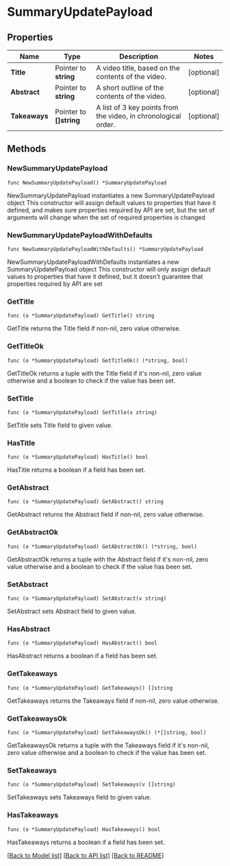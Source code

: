 # SummaryUpdatePayload

## Properties

Name | Type | Description | Notes
------------ | ------------- | ------------- | -------------
**Title** | Pointer to **string** | A video title, based on the contents of the video. | [optional] 
**Abstract** | Pointer to **string** | A short outline of the contents of the video. | [optional] 
**Takeaways** | Pointer to **[]string** | A list of 3 key points from the video, in chronological order. | [optional] 

## Methods

### NewSummaryUpdatePayload

`func NewSummaryUpdatePayload() *SummaryUpdatePayload`

NewSummaryUpdatePayload instantiates a new SummaryUpdatePayload object
This constructor will assign default values to properties that have it defined,
and makes sure properties required by API are set, but the set of arguments
will change when the set of required properties is changed

### NewSummaryUpdatePayloadWithDefaults

`func NewSummaryUpdatePayloadWithDefaults() *SummaryUpdatePayload`

NewSummaryUpdatePayloadWithDefaults instantiates a new SummaryUpdatePayload object
This constructor will only assign default values to properties that have it defined,
but it doesn't guarantee that properties required by API are set

### GetTitle

`func (o *SummaryUpdatePayload) GetTitle() string`

GetTitle returns the Title field if non-nil, zero value otherwise.

### GetTitleOk

`func (o *SummaryUpdatePayload) GetTitleOk() (*string, bool)`

GetTitleOk returns a tuple with the Title field if it's non-nil, zero value otherwise
and a boolean to check if the value has been set.

### SetTitle

`func (o *SummaryUpdatePayload) SetTitle(v string)`

SetTitle sets Title field to given value.

### HasTitle

`func (o *SummaryUpdatePayload) HasTitle() bool`

HasTitle returns a boolean if a field has been set.

### GetAbstract

`func (o *SummaryUpdatePayload) GetAbstract() string`

GetAbstract returns the Abstract field if non-nil, zero value otherwise.

### GetAbstractOk

`func (o *SummaryUpdatePayload) GetAbstractOk() (*string, bool)`

GetAbstractOk returns a tuple with the Abstract field if it's non-nil, zero value otherwise
and a boolean to check if the value has been set.

### SetAbstract

`func (o *SummaryUpdatePayload) SetAbstract(v string)`

SetAbstract sets Abstract field to given value.

### HasAbstract

`func (o *SummaryUpdatePayload) HasAbstract() bool`

HasAbstract returns a boolean if a field has been set.

### GetTakeaways

`func (o *SummaryUpdatePayload) GetTakeaways() []string`

GetTakeaways returns the Takeaways field if non-nil, zero value otherwise.

### GetTakeawaysOk

`func (o *SummaryUpdatePayload) GetTakeawaysOk() (*[]string, bool)`

GetTakeawaysOk returns a tuple with the Takeaways field if it's non-nil, zero value otherwise
and a boolean to check if the value has been set.

### SetTakeaways

`func (o *SummaryUpdatePayload) SetTakeaways(v []string)`

SetTakeaways sets Takeaways field to given value.

### HasTakeaways

`func (o *SummaryUpdatePayload) HasTakeaways() bool`

HasTakeaways returns a boolean if a field has been set.


[[Back to Model list]](../README.md#documentation-for-models) [[Back to API list]](../README.md#documentation-for-api-endpoints) [[Back to README]](../README.md)


